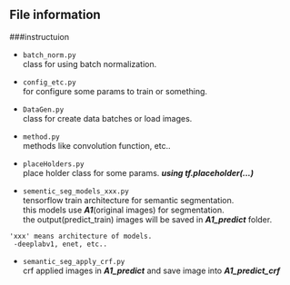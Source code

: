 ## **File information**


###instructuion

* `batch_norm.py`  
class for using batch normalization.

* `config_etc.py`  
for configure some params to train or something.  

* `DataGen.py`  
class for create data batches or load images.

* `method.py`  
methods like convolution function, etc..  

* `placeHolders.py`  
place holder class for some params.
**_using tf.placeholder(...)_**  

* `sementic_seg_models_xxx.py`  
tensorflow train architecture for semantic segmentation.   
this models use _**A1**_(original images) for segmentation.   
the output(predict_train) images will be saved in **_A1_predict_** folder.
~~~
'xxx' means architecture of models.
 -deeplabv1, enet, etc..
~~~

* `semantic_seg_apply_crf.py`  
crf applied images in _**A1_predict**_ and save image into **_A1_predict_crf_**



 

